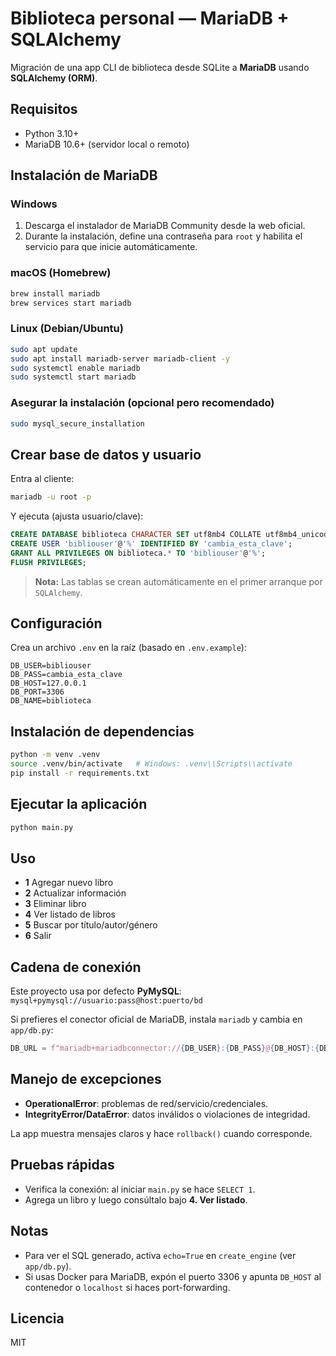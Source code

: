 
# Biblioteca personal — MariaDB + SQLAlchemy

Migración de una app CLI de biblioteca desde SQLite a **MariaDB** usando **SQLAlchemy (ORM)**.

## Requisitos
- Python 3.10+
- MariaDB 10.6+ (servidor local o remoto)

## Instalación de MariaDB

### Windows
1. Descarga el instalador de MariaDB Community desde la web oficial.
2. Durante la instalación, define una contraseña para `root` y habilita el servicio para que inicie automáticamente.

### macOS (Homebrew)
```bash
brew install mariadb
brew services start mariadb
```

### Linux (Debian/Ubuntu)
```bash
sudo apt update
sudo apt install mariadb-server mariadb-client -y
sudo systemctl enable mariadb
sudo systemctl start mariadb
```

### Asegurar la instalación (opcional pero recomendado)
```bash
sudo mysql_secure_installation
```

## Crear base de datos y usuario

Entra al cliente:
```bash
mariadb -u root -p
```
Y ejecuta (ajusta usuario/clave):
```sql
CREATE DATABASE biblioteca CHARACTER SET utf8mb4 COLLATE utf8mb4_unicode_ci;
CREATE USER 'bibliouser'@'%' IDENTIFIED BY 'cambia_esta_clave';
GRANT ALL PRIVILEGES ON biblioteca.* TO 'bibliouser'@'%';
FLUSH PRIVILEGES;
```

> **Nota:** Las tablas se crean automáticamente en el primer arranque por `SQLAlchemy`.

## Configuración

Crea un archivo `.env` en la raíz (basado en `.env.example`):

```env
DB_USER=bibliouser
DB_PASS=cambia_esta_clave
DB_HOST=127.0.0.1
DB_PORT=3306
DB_NAME=biblioteca
```

## Instalación de dependencias

```bash
python -m venv .venv
source .venv/bin/activate   # Windows: .venv\\Scripts\\activate
pip install -r requirements.txt
```

## Ejecutar la aplicación

```bash
python main.py
```

## Uso
- **1** Agregar nuevo libro
- **2** Actualizar información
- **3** Eliminar libro
- **4** Ver listado de libros
- **5** Buscar por título/autor/género
- **6** Salir

## Cadena de conexión

Este proyecto usa por defecto **PyMySQL**: `mysql+pymysql://usuario:pass@host:puerto/bd`

Si prefieres el conector oficial de MariaDB, instala `mariadb` y cambia en `app/db.py`:
```python
DB_URL = f"mariadb+mariadbconnector://{DB_USER}:{DB_PASS}@{DB_HOST}:{DB_PORT}/{DB_NAME}"
```

## Manejo de excepciones
- **OperationalError**: problemas de red/servicio/credenciales.
- **IntegrityError/DataError**: datos inválidos o violaciones de integridad.

La app muestra mensajes claros y hace `rollback()` cuando corresponde.

## Pruebas rápidas
- Verifica la conexión: al iniciar `main.py` se hace `SELECT 1`.
- Agrega un libro y luego consúltalo bajo **4. Ver listado**.

## Notas
- Para ver el SQL generado, activa `echo=True` en `create_engine` (ver `app/db.py`).
- Si usas Docker para MariaDB, expón el puerto 3306 y apunta `DB_HOST` al contenedor o `localhost` si haces port-forwarding.

## Licencia
MIT

